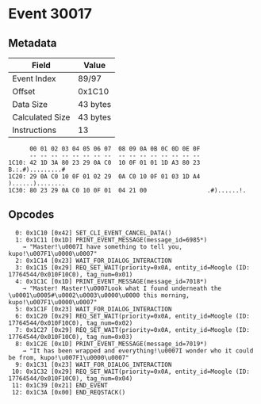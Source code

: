 # Event 30017

## Metadata

| Field           | Value    |
|-----------------|----------|
| Event Index     | 89/97    |
| Offset          | 0x1C10   |
| Data Size       | 43 bytes |
| Calculated Size | 43 bytes |
| Instructions    | 13       |

```
      00 01 02 03 04 05 06 07  08 09 0A 0B 0C 0D 0E 0F
      -- -- -- -- -- -- -- --  -- -- -- -- -- -- -- --
1C10: 42 1D 3A 80 23 29 0A C0  10 0F 01 01 1D A3 80 23  B.:.#).........#
1C20: 29 0A C0 10 0F 01 02 29  0A C0 10 0F 01 03 1D A4  )......)........
1C30: 80 23 29 0A C0 10 0F 01  04 21 00                 .#)......!.     
```

## Opcodes

```
  0: 0x1C10 [0x42] SET_CLI_EVENT_CANCEL_DATA()
  1: 0x1C11 [0x1D] PRINT_EVENT_MESSAGE(message_id=6985*)
    → "Master!\u0007I have something to tell you, kupo!\u007F1\u0000\u0007"
  2: 0x1C14 [0x23] WAIT_FOR_DIALOG_INTERACTION
  3: 0x1C15 [0x29] REQ_SET_WAIT(priority=0x0A, entity_id=Moogle (ID: 17764544/0x010F10C0), tag_num=0x01)
  4: 0x1C1C [0x1D] PRINT_EVENT_MESSAGE(message_id=7018*)
    → "Master! Master!\u0007Look what I found underneath the \u0001\u0005#\u0002\u0003\u0000\u0000 this morning, kupo!\u007F1\u0000\u0007"
  5: 0x1C1F [0x23] WAIT_FOR_DIALOG_INTERACTION
  6: 0x1C20 [0x29] REQ_SET_WAIT(priority=0x0A, entity_id=Moogle (ID: 17764544/0x010F10C0), tag_num=0x02)
  7: 0x1C27 [0x29] REQ_SET_WAIT(priority=0x0A, entity_id=Moogle (ID: 17764544/0x010F10C0), tag_num=0x03)
  8: 0x1C2E [0x1D] PRINT_EVENT_MESSAGE(message_id=7019*)
    → "It has been wrapped and everything!\u0007I wonder who it could be from, kupo!\u007F1\u0000\u0007"
  9: 0x1C31 [0x23] WAIT_FOR_DIALOG_INTERACTION
 10: 0x1C32 [0x29] REQ_SET_WAIT(priority=0x0A, entity_id=Moogle (ID: 17764544/0x010F10C0), tag_num=0x04)
 11: 0x1C39 [0x21] END_EVENT
 12: 0x1C3A [0x00] END_REQSTACK()
```
